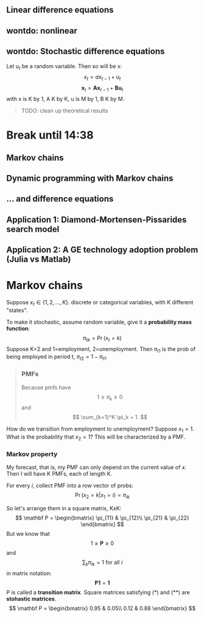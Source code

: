 ## Linear difference equations
## wontdo: nonlinear
## wontdo: Stochastic difference equations
Let $u_t$ be a random variable. Then so will be x:
$$
x_t = a x_{t-1} + u_t
$$
$$
\mathbf x_{t} = \mathbf A \mathbf x_{t-1} + \mathbf B \mathbf u_{t}
$$
with x is K by 1, A K by K, u is M by 1, B K by M.
> TODO: clean up theoretical results

# Break until 14:38

## Markov chains
## Dynamic programming with Markov chains
## ... and difference equations
## Application 1: Diamond-Mortensen-Pissarides search model
## Application 2: A GE technology adoption problem (Julia vs Matlab)

# Markov chains
Suppose $x_t\in \{1, 2, ..., K\}$. discrete or categorical variables, with K different "states".

To make it stochastic, assume random variable, give it a **probability mass function**:
$$
\pi_{tk} = \Pr(x_t = k)
$$
Suppose K=2 and 1=employment, 2=unemployment. Then $\pi_{t1}$ is the prob of being employed in period t, $\pi_{t2} = 1-\pi_{t1}$.

> ### PMFs
> Because pmfs have
> $$
1\ge \pi_k
 \ge 0
 $$
 and
 $$
 \sum_{k=1}^K \pi_k = 1.
 $$
 
 
 How do we transition from employment to unemployment? Suppose $x_1 = 1$. What is the probability that $x_2 = 1$? This will be characterized by a PMF.
### Markov property 
My forecast, that is, my PMF can only depend on the current value of $x$. Then I will have K PMFs, each of length K.

For every $i$, collect PMF into a row vector of probs:
$$
\Pr(x_2 = k| x_1=i) = \pi_{ik}
$$

So let's arrange them in a square matrix, KxK:
$$
\mathbf P = 
\begin{bmatrix}
\pi_{11} & \pi_{12}\\
\pi_{21} & \pi_{22}
\end{bmatrix}
$$
But we know that
$$
1 \ge \mathbf P \ge 0\tag{*}
$$
and
$$
\sum_k \pi_{ik}
 = 1 \text{ for all } i$$
 in matrix notation:
 $$
 \mathbf P \mathbf 1 = \mathbf 1 \tag{**}
 $$
 P is called a **transition matrix**. Square matrices satisfying (*) and (**) are **stohastic matrices**.
$$
\mathbf P = 
\begin{bmatrix}
0.95 & 0.05\\
0.12 & 0.88
\end{bmatrix}
$$